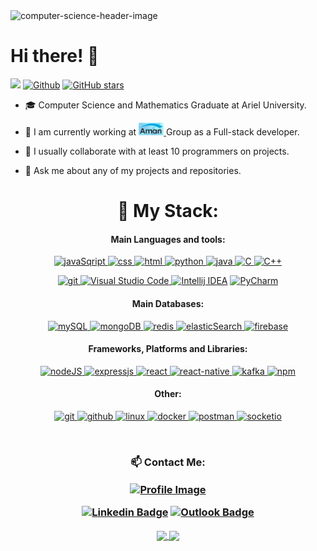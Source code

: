 <img src="https://www.forsyth.k12.ga.us/cms/lib/GA01000373/Centricity/Domain/5061/computer-science-header.jpg" alt="computer-science-header-image" width="1000"/>
<br/>

# Hi there! 👋
![](https://visitor-badge.laobi.icu/badge?page_id=TalSchreiber95.TalSchreiber95)
[![Github](https://img.shields.io/github/followers/TalSchreiber95?label=Followers&style=social)](https://github.com/TalSchreiber95?tab=followers)
[![GitHub stars](https://img.shields.io/github/stars/TalSchreiber95?label=Stars&style=social)](https://github.com/TalSchreiber95?tab=stars)

<!--
**TalSchreiber95/TalSchreiber95** is a ✨ _special_ ✨ repository because its `README.md` (this file) appears on your GitHub profile.

Here are some ideas to get you started: 
-->

- 🎓 Computer Science and Mathematics Graduate at Ariel University.

- 🔭 I am currently working at <a href="https://www.aman.co.il/" target="Aman"> <img src="https://raw.githubusercontent.com/TalSchreiber95/TalSchreiber95/main/AmanIcon.jpg" alt="Aman" width="40" height="20"/>  </a> Group as a Full-stack developer.<br />

- 👯 I usually collaborate with at least 10 programmers on projects.

- 💬 Ask me about any of my projects and repositories.

<h1 align="center"> 🔬 My Stack:</h1>
<h4 align="center">Main Languages and tools:</h3>
<p align="center"> 
<span>
<a href="https://developer.mozilla.org/en-US/docs/Web/JavaScript" target="_blank">
  <img src="https://img.shields.io/badge/JavaScript-F7DF1E?style=for-the-badge&logo=javascript&logoColor=black" alt="javaSqript" height="30"/>
</a>
<a href="https://developer.mozilla.org/en-US/docs/Web/CSS" target="_blank">
  <img src="https://img.shields.io/badge/CSS-239120?&style=for-the-badge&logo=css3&logoColor=white" alt="css" height="30"/>
</a>
<a href="https://developer.mozilla.org/en-US/docs/Web/HTML" target="_blank">
  <img src="https://img.shields.io/badge/HTML5-E34F26?style=for-the-badge&logo=html5&logoColor=white" alt="html" height="30"/>
</a>
<a href="https://www.python.org" target="_blank">
  <img src="https://img.shields.io/badge/Python-14354C?style=for-the-badge&logo=python&logoColor=white" alt="python" height="30"/>
</a>
<a href="https://www.java.com" target="_blank">
  <img src="https://img.shields.io/badge/Java-ED8B00?style=for-the-badge&logo=java&logoColor=white" alt="java" height="30"/>
</a>
<a href="https://en.wikipedia.org/wiki/C_(programming_language)" title="C" target="_blank">
  <img src="https://img.shields.io/badge/C-00599C?style=for-the-badge&logo=c&logoColor=white" alt="C" height="30"/>
</a>
<a href="https://www.w3schools.com/cpp/" target="_blank">
  <img src="https://img.shields.io/badge/C%2B%2B-00599C?style=for-the-badge&logo=c%2B%2B&logoColor=white" alt="C++" height="30"/>
</a>

<p align="center"> 
<a href="https://git-scm.com/" target="git"> <img src="https://www.vectorlogo.zone/logos/git-scm/git-scm-icon.svg" alt="git" width="40" height="40"/>  </a>
<a href="https://code.visualstudio.com/" title="Visual Studio Code"> <img src="https://github.com/tomchen/stack-icons/blob/master/logos/visual-studio-code.svg" alt="Visual Studio Code" width="40" height="40"/>  </a>  
<a href="https://www.jetbrains.com/idea/" title="Intellij IDEA"> <img src="https://github.com/tomchen/stack-icons/blob/master/logos/intellij-idea.svg" alt="Intellij IDEA" width="40" height="40"/></a>  
<a href="https://www.jetbrains.com/pycharm/" target="PyCharm"> <img src="https://github.com/tomchen/stack-icons/blob/master/logos/pycharm.svg" alt="PyCharm" width="40" height="40"/></a>

</span>

<h4 align="center">Main Databases:</h3>
<p align="center"> 
<a href="https://www.mysql.com" target="_blank">
  <img src="https://img.shields.io/badge/MySQL-00000F?style=for-the-badge&logo=mysql&logoColor=white" alt="mySQL" height="30"/>
</a>
<a href="https://www.mongodb.com" target="_blank">
  <img src="https://img.shields.io/badge/MongoDB-4EA94B?style=for-the-badge&logo=mongodb&logoColor=white" alt="mongoDB" height="30"/>
</a>
<a href="https://redis.io" target="_blank">
  <img src="https://img.shields.io/badge/redis-%23DD0031.svg?style=for-the-badge&logo=redis&logoColor=white" alt="redis" height="30"/>
</a>
<a href="https://www.elastic.co" target="_blank">
  <img src="https://img.shields.io/badge/Elastic_Search-005571?style=for-the-badge&logo=elasticsearch&logoColor=white" alt="elasticSearch" height="30"/>
</a>
<a href="https://firebase.google.com" target="_blank">
  <img src="https://img.shields.io/badge/firebase-ffca28?style=for-the-badge&logo=firebase&logoColor=black" alt="firebase" height="30"/>
</a>

  </p>

<h4 align="center">Frameworks, Platforms and Libraries:</h3>
<p align="center"> 
<a href="https://nodejs.org/" target="_blank">
  <img src="https://img.shields.io/badge/Node.js-43853D?style=for-the-badge&logo=node.js&logoColor=white" alt="nodeJS" height="30"/>
</a>
<a href="https://expressjs.com/" target="_blank">
  <img src="https://img.shields.io/badge/express.js-%23404d59.svg?style=for-the-badge&logo=express&logoColor=%2361DAFB" alt="expressjs" height="30"/>
</a>
<a href="https://reactjs.org/" target="_blank">
  <img src="https://img.shields.io/badge/React-20232A?style=for-the-badge&logo=react&logoColor=61DAFB" alt="react" height="30"/>
</a>
<a href="https://reactnative.dev/" target="_blank">
  <img src="https://img.shields.io/badge/react_native-%2320232a.svg?style=for-the-badge&logo=react&logoColor=%2361DAFB" alt="react-native" height="30"/>
</a>
<a href="https://kafka.apache.org/" target="_blank">
  <img src="https://img.shields.io/badge/Apache%20Kafka-000?style=for-the-badge&logo=apachekafka" alt="kafka" height="30"/>
</a>
<a href="https://www.npmjs.com/" target="_blank">
  <img src="https://img.shields.io/badge/npm-CB3837?style=for-the-badge&logo=npm&logoColor=white" alt="npm" height="30"/>
</a>

</p>

<h4 align="center">Other:</h3>
<p align="center"> 
<a href="https://git-scm.com/" target="_blank">
  <img src="https://img.shields.io/badge/Git-F05032?style=for-the-badge&logo=git&logoColor=white" alt="git" height="30"/>
</a>
<a href="https://github.com/" target="_blank">
  <img src="https://img.shields.io/badge/GitHub-100000?style=for-the-badge&logo=github&logoColor=white" alt="github" height="30"/>
</a>
<a href="https://www.linux.org/" target="_blank">
  <img src="https://img.shields.io/badge/Linux-FCC624?style=for-the-badge&logo=linux&logoColor=black" alt="linux" height="30"/>
</a>
<a href="https://www.docker.com/" target="_blank">
  <img src="https://img.shields.io/badge/Docker-2CA5E0?style=for-the-badge&logo=docker&logoColor=white" alt="docker" height="30"/>
</a>
<a href="https://www.postman.com/" target="_blank">
  <img src="https://img.shields.io/badge/Postman-FF6C37?style=for-the-badge&logo=Postman&logoColor=white" alt="postman" height="30"/>
</a>
<!-- 
<a href="https://junit.org/junit5/" target="_blank">
  <img src="https://img.shields.io/badge/Junit5-25A162?style=for-the-badge&logo=junit5&logoColor=white" alt="junit" height="30"/>
</a>
-->
<a href="https://socket.io/" target="_blank">
  <img src="https://img.shields.io/badge/Socket.io-black?style=for-the-badge&logo=socket.io&badgeColor=010101" alt="socketio" height="30"/>
</a>
<!-- 
<a href="https://www.heroku.com/" target="_blank">
  <img src="https://img.shields.io/badge/heroku-%23430098.svg?style=for-the-badge&logo=heroku&logoColor=white" alt="heroku" height="30"/>
</a>
-->

</p>
</br>
</p>

</p>

<h3 align="center"> 📫 Contact Me:

<p align="center"> 
<a href="https://www.linkedin.com/in/tal-schreiber/overlay/1635540319848/single-media-viewer/?profileId=ACoAADPzfx4B_twzHlREMZtAYROe3PDhNFViwaA" target="_blank">
  <img align="center" src="https://encrypted-tbn0.gstatic.com/images?q=tbn:ANd9GcROLzLLIFeL8t0eCjGrwnLnanGABCSI-LFKrQ&usqp=CAU" alt="Profile Image" width="100" />
</a>

[![Linkedin Badge](https://img.shields.io/badge/-Linkedin-blue?style=flat-square&logo=Linkedin&logoColor=white&link=https://www.linkedin.com/in/tal-schreiber)](https://www.linkedin.com/in/tal-schreiber)
[![Outlook Badge](https://img.shields.io/badge/-TalSchreiber95%40outlook.com-0072C6?style=flat-square&logo=Microsoft-Outlook&logoColor=white&link=mailto:TalSchreiber95@outlook.com)](mailto:TalSchreiber95@outlook.com)

 </p>

<a href="https://github.com/anuraghazra/github-readme-stats">
  <img align="center" src="https://github-readme-stats.vercel.app/api/top-langs/?username=TalSchreiber95&theme=slateorange&layout=compact" />
</a>
<a href="https://github.com/anuraghazra/convoychat">
  <img align="center" src="https://github-readme-stats.vercel.app/api?username=TalSchreiber95&show_icons=true&theme=slateorange&layout=compact&line_height=20" />
</a>


<!--
- 🤔 I’m looking for help with ...
- 😄 Pronouns: None.
- ⚡ Fun fact: ...
-->

